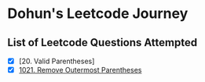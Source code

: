 # Dohun's Leetcode Journey

## List of Leetcode Questions Attempted
- [x] [20. Valid Parentheses]
- [x] [1021. Remove Outermost Parentheses](https://github.com/doinghun/leetcode/blob/master/remove-outermost-paretheses.js)
